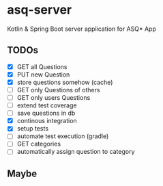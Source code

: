 # asq-server

Kotlin & Spring Boot server application for ASQ* App

## TODOs
- [x] GET all Questions
- [x] PUT new Question
- [x] store questions somehow (cache)
- [ ] GET only Questions of others
- [ ] GET only users Questions
- [ ] extend test coverage
- [ ] save questions in db
- [x] continous integration
- [x] setup tests
- [ ] automate test execution (gradle)
- [ ] GET categories
- [ ] automatically assign question to category

## Maybe